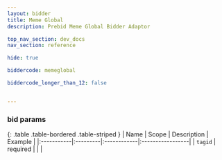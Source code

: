 ```yaml
---
layout: bidder
title: Meme Global
description: Prebid Meme Global Bidder Adaptor

top_nav_section: dev_docs
nav_section: reference

hide: true

biddercode: memeglobal

biddercode_longer_than_12: false


---
```


### bid params

{: .table .table-bordered .table-striped }
| Name | Scope | Description | Example |
|:-----------|:---------|:------------|:-----------------|
| `tagid` | required | | |
